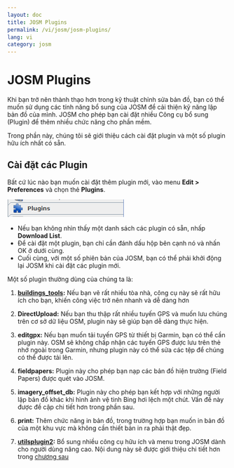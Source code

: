 ```yaml
---
layout: doc
title: JOSM Plugins
permalink: /vi/josm/josm-plugins/
lang: vi
category: josm
---
```


JOSM Plugins
============


Khi bạn trở nên thành thạo hơn trong kỹ thuật chỉnh sửa bản đồ, bạn có thể muốn sử dụng các tính năng bổ sung của JOSM để cải thiện kỹ năng lập bản đồ của mình. JOSM cho phép bạn cài đặt nhiều Công cụ bổ sung (Plugin) để thêm nhiều chức năng cho phần mềm.  

Trong phần này, chúng tôi sẽ giới thiệu cách cài đặt plugin và một số plugin hữu ích nhất có sẵn.

Cài đặt các Plugin
-------------------
Bất cứ lúc nào bạn muốn cài đặt thêm plugin mới, vào menu **Edit \> Preferences** và chọn thẻ **Plugins**.  

![Plugins][]

* Nếu bạn không nhìn thấy một danh sách các plugin có sẵn, nhấp **Download List**.  
* Để cài đặt một plugin, bạn chỉ cần đánh dấu hộp bên cạnh nó và nhấn OK ở dưới cùng.  
* Cuối cùng, với một số phiên bản của JOSM, bạn có thể phải khởi động lại JOSM khi cài đặt các plugin mới.

Một số plugin thường dùng của chúng ta là:

1. **[buildings_tools](/en/josm/josm-more-plugins/#the-buildings-tools-plugin):** Nếu bạn vẽ rất nhiều tòa nhà, công cụ này sẽ rất hữu ích cho bạn, khiến công việc trở nên nhanh và dễ dàng hơn  

2. **DirectUpload:** Nếu bạn thu thập rất nhiều tuyến GPS và muốn lưu chúng trên cơ sở dữ liệu OSM, plugin này sẽ giúp bạn dễ dàng thực hiện.  

3. **editgpx:** Nếu bạn muốn tải tuyến GPS từ thiết bị Garmin, bạn có thể cần plugin này. OSM sẽ không chấp nhận các tuyến GPS được lưu trên thẻ nhớ ngoài trong Garmin, nhưng plugin này có thể sửa các tệp để chúng có thể được tải lên.  

4. **fieldpapers:** Plugin này cho phép bạn nạp các bản đồ hiện trường (Field Papers) được quét vào JOSM.  

5. **imagery_offset_db:** Plugin này cho phép bạn kết hợp với những người lập bản đồ khác khi hình ảnh vệ tinh Bing hơi lệch một chút. Vấn đề này được đề cập chi tiết hơn trong phần sau.  

6. **print:** Thêm chức năng in bản đồ, trong trường hợp bạn muốn in bản đồ của một khu vực mà không cần thiết bản in ra phải thật đẹp.  

7. **[utilsplugin2](/en/josm/josm-more-plugins/#more-selection-tools):** Bổ sung nhiều công cụ hữu ích và menu trong JOSM dành cho người dùng nâng cao. Nội dung này sẽ được giới thiệu chi tiết hơn trong [chương sau](/en/josm/josm-more-plugins)

[Plugins]: /images/josm/josm-plugins_image00_plug-icon.png
